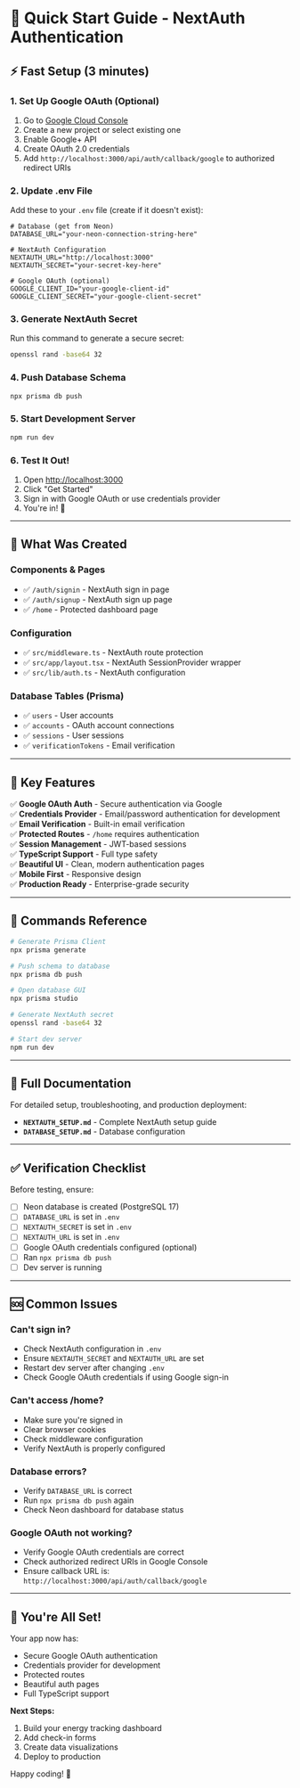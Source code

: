 # 🚀 Quick Start Guide - NextAuth Authentication

## ⚡ Fast Setup (3 minutes)

### 1. Set Up Google OAuth (Optional)

1. Go to [Google Cloud Console](https://console.cloud.google.com/)
2. Create a new project or select existing one
3. Enable Google+ API
4. Create OAuth 2.0 credentials
5. Add `http://localhost:3000/api/auth/callback/google` to authorized redirect URIs

### 2. Update .env File

Add these to your `.env` file (create if it doesn't exist):

```env
# Database (get from Neon)
DATABASE_URL="your-neon-connection-string-here"

# NextAuth Configuration
NEXTAUTH_URL="http://localhost:3000"
NEXTAUTH_SECRET="your-secret-key-here"

# Google OAuth (optional)
GOOGLE_CLIENT_ID="your-google-client-id"
GOOGLE_CLIENT_SECRET="your-google-client-secret"
```

### 3. Generate NextAuth Secret

Run this command to generate a secure secret:

```bash
openssl rand -base64 32
```

### 4. Push Database Schema
```bash
npx prisma db push
```

### 5. Start Development Server
```bash
npm run dev
```

### 6. Test It Out!

1. Open [http://localhost:3000](http://localhost:3000)
2. Click "Get Started"
3. Sign in with Google OAuth or use credentials provider
4. You're in! 🎉

---

## 📁 What Was Created

### Components & Pages
- ✅ `/auth/signin` - NextAuth sign in page
- ✅ `/auth/signup` - NextAuth sign up page  
- ✅ `/home` - Protected dashboard page

### Configuration
- ✅ `src/middleware.ts` - NextAuth route protection
- ✅ `src/app/layout.tsx` - NextAuth SessionProvider wrapper
- ✅ `src/lib/auth.ts` - NextAuth configuration

### Database Tables (Prisma)
- ✅ `users` - User accounts
- ✅ `accounts` - OAuth account connections
- ✅ `sessions` - User sessions
- ✅ `verificationTokens` - Email verification

---

## 🎯 Key Features

✅ **Google OAuth Auth** - Secure authentication via Google  
✅ **Credentials Provider** - Email/password authentication for development  
✅ **Email Verification** - Built-in email verification  
✅ **Protected Routes** - `/home` requires authentication  
✅ **Session Management** - JWT-based sessions  
✅ **TypeScript Support** - Full type safety  
✅ **Beautiful UI** - Clean, modern authentication pages  
✅ **Mobile First** - Responsive design  
✅ **Production Ready** - Enterprise-grade security  

---

## 🔧 Commands Reference

```bash
# Generate Prisma Client
npx prisma generate

# Push schema to database
npx prisma db push

# Open database GUI
npx prisma studio

# Generate NextAuth secret
openssl rand -base64 32

# Start dev server
npm run dev
```

---

## 📖 Full Documentation

For detailed setup, troubleshooting, and production deployment:
- **`NEXTAUTH_SETUP.md`** - Complete NextAuth setup guide
- **`DATABASE_SETUP.md`** - Database configuration

---

## ✅ Verification Checklist

Before testing, ensure:
- [ ] Neon database is created (PostgreSQL 17)
- [ ] `DATABASE_URL` is set in `.env`
- [ ] `NEXTAUTH_SECRET` is set in `.env`
- [ ] `NEXTAUTH_URL` is set in `.env`
- [ ] Google OAuth credentials configured (optional)
- [ ] Ran `npx prisma db push`
- [ ] Dev server is running

---

## 🆘 Common Issues

### Can't sign in?
- Check NextAuth configuration in `.env`
- Ensure `NEXTAUTH_SECRET` and `NEXTAUTH_URL` are set
- Restart dev server after changing `.env`
- Check Google OAuth credentials if using Google sign-in

### Can't access /home?
- Make sure you're signed in
- Clear browser cookies
- Check middleware configuration
- Verify NextAuth is properly configured

### Database errors?
- Verify `DATABASE_URL` is correct
- Run `npx prisma db push` again
- Check Neon dashboard for database status

### Google OAuth not working?
- Verify Google OAuth credentials are correct
- Check authorized redirect URIs in Google Console
- Ensure callback URL is: `http://localhost:3000/api/auth/callback/google`

---

## 🎉 You're All Set!

Your app now has:
- Secure Google OAuth authentication
- Credentials provider for development
- Protected routes
- Beautiful auth pages
- Full TypeScript support

**Next Steps:**
1. Build your energy tracking dashboard
2. Add check-in forms
3. Create data visualizations
4. Deploy to production

Happy coding! 🚀

